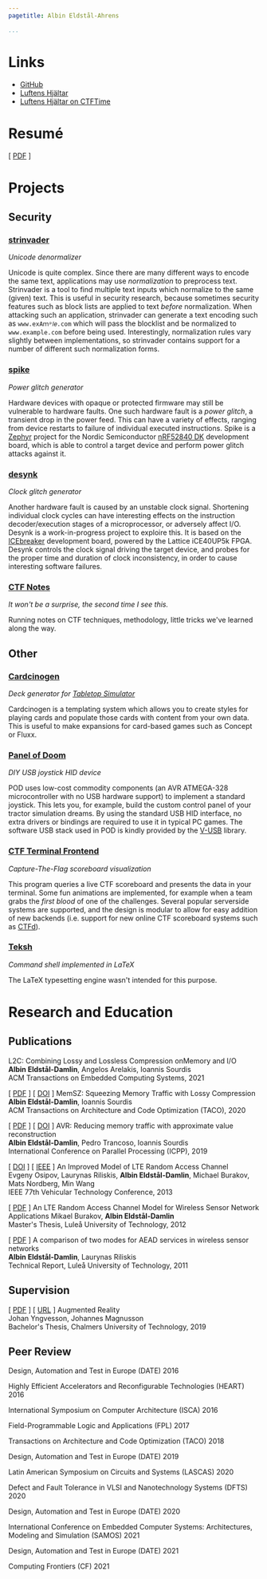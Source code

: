 ```yaml
---
pagetitle: Albin Eldstål-Ahrens

...
```



# Links
* [GitHub](https://github.com/eldstal)
* [Luftens Hjältar](https://luftenshjaltar.info)
* [Luftens Hjältar on CTFTime](https://ctftime.org/team/50600)

# Resumé
[ [PDF](/cv.pdf) ]

# Projects
## Security
### [strinvader](https://github.com/eldstal/strinvader)
_Unicode denormalizer_

Unicode is quite complex. Since there are many different ways to encode the same text,
applications may use _normalization_ to preprocess text. Strinvader is a tool to
find multiple text inputs which normalize to the same (given) text. This is useful in
security research, because sometimes security features such as block lists are applied
to text _before_ normalization. When attacking such an application, strinvader
can generate a text encoding such as `www.exAｍᵖ𝑙𝑒.com` which will pass the blocklist
and be normalized to `www.example.com` before being used. Interestingly, normalization
rules vary slightly between implementations, so strinvader contains support for a
number of different such normalization forms.

### [spike](https://github.com/eldstal/spike)
_Power glitch generator_

Hardware devices with opaque or protected firmware may still be vulnerable to hardware
faults. One such hardware fault is a _power glitch_, a transient drop in the power feed.
This can have a variety of effects, ranging from device restarts to failure of individual
executed instructions. Spike is a [Zephyr](https://zephyrproject.org/) project for the
Nordic Semiconductor [nRF52840 DK](https://www.nordicsemi.com/Products/Development-hardware/nrf52840-dk)
development board, which is able to control a target device and perform power glitch
attacks against it.

### [desynk](https://github.com/eldstal/desynk)
_Clock glitch generator_

Another hardware fault is caused by an unstable clock signal. Shortening individual
clock cycles can have interesting effects on the instruction decoder/execution stages
of a microprocessor, or adversely affect I/O. Desynk is a work-in-progress project to
exploire this. It is based on the [ICEbreaker](https://1bitsquared.com/products/icebreaker)
development board, powered by the Lattice iCE40UP5k FPGA. Desynk controls the clock signal
driving the target device, and probes for the proper time and duration of clock inconsistency,
in order to cause interesting software failures.

### [CTF Notes](https://luftenshjaltar.gitbook.io/ctf/)
_It won't be a surprise, the second time I see this._

Running notes on CTF techniques, methodology, little tricks we've learned along the way.

## Other
### [Cardcinogen](https://github.com/eldstal/cardcinogen)

_Deck generator for [Tabletop Simulator](https://store.steampowered.com/app/286160/Tabletop_Simulator/)_

Cardcinogen is a templating system which allows you to create styles for playing cards and
populate those cards with content from your own data. This is useful to make expansions
for card-based games such as Concept or Fluxx.

### [Panel of Doom](https://github.com/eldstal/avr-pod)
_DIY USB joystick HID device_

POD uses low-cost commodity components (an AVR ATMEGA-328 microcontroller with no USB hardware support)
to implement a standard joystick. This lets you, for example, build the custom control
panel of your tractor simulation dreams. By using the standard USB HID interface, no
extra drivers or bindings are required to use it in typical PC games. The software USB
stack used in POD is kindly provided by the [V-USB](https://www.obdev.at/products/vusb/index.html)
library.

### [CTF Terminal Frontend](https://github.com/eldstal/CTF)
_Capture-The-Flag scoreboard visualization_

This program queries a live CTF scoreboard and presents the data in your terminal.
Some fun animations are implemented, for example when a team grabs the _first blood_
of one of the challenges. Several popular serverside systems are supported, and the
design is modular to allow for easy addition of new backends
(i.e. support for new online CTF scoreboard systems such as [CTFd](https://ctfd.io/)).


### [Teksh](https://github.com/eldstal/teksh)
_Command shell implemented in LaTeX_

The LaTeX typesetting engine wasn't intended for this purpose.


# Research and Education

## Publications


L2C: Combining Lossy and Lossless Compression onMemory and I/O\
**Albin Eldstål-Damlin**, Angelos Arelakis, Ioannis Sourdis\
ACM Transactions on Embedded Computing Systems, 2021


[ [PDF](https://research.chalmers.se/publication/521215/file/521215_Fulltext.pdf) ]
[ [DOI](https://doi.org/10.1145/3424668) ]
MemSZ: Squeezing Memory Traffic with Lossy Compression\
**Albin Eldstål-Damlin**, Ioannis Sourdis\
ACM Transactions on Architecture and Code Optimization (TACO), 2020


[ [PDF](https://research.chalmers.se/publication/512096/file/512096_Fulltext.pdf) ]
[ [DOI](https://doi.org/10.1145/3337821.3337824) ]
AVR: Reducing memory traffic with approximate value reconstruction\
**Albin Eldstål-Damlin**, Pedro Trancoso, Ioannis Sourdis\
International Conference on Parallel Processing (ICPP), 2019


[ [DOI](https://doi.org/10.1109/VTCSpring.2013.6691881) ]
[ [IEEE](https://ieeexplore.ieee.org/document/6691881) ]
An Improved Model of LTE Random Access Channel\
Evgeny Osipov, Laurynas Riliskis, **Albin Eldstål-Damlin**, Michael Burakov, Mats Nordberg, Min Wang\
IEEE 77th Vehicular Technology Conference, 2013


[ [PDF](https://ltu.diva-portal.org/smash/get/diva2:1029175/FULLTEXT02.pdf) ]
An LTE Random Access Channel Model for Wireless Sensor Network Applications
Mikael Burakov, **Albin Eldstål-Damlin**\
Master's Thesis, Luleå University of Technology, 2012


[ [PDF](https://www.diva-portal.org/smash/get/diva2:1003393/FULLTEXT01.pdf) ]
A comparison of two modes for AEAD services in wireless sensor networks\
**Albin Eldstål-Damlin**, Laurynas Riliskis\
Technical Report, Luleå University of Technology, 2011



## Supervision

[ [PDF](https://odr.chalmers.se/bitstream/20.500.12380/300034/1/CSE%2019-09%20CPL%20Yngvesson%20Magnusson.pdf) ]
[ [URL](https://hdl.handle.net/20.500.12380/300034) ]
Augmented Reality\
Johan Yngvesson, Johannes Magnusson\
Bachelor's Thesis, Chalmers University of Technology, 2019



## Peer Review

Design, Automation and Test in Europe (DATE) 2016

Highly Efficient Accelerators and Reconfigurable Technologies (HEART) 2016

International Symposium on Computer Architecture (ISCA) 2016

Field-Programmable Logic and Applications (FPL) 2017

Transactions on Architecture and Code Optimization (TACO) 2018

Design, Automation and Test in Europe (DATE) 2019

Latin American Symposium on Circuits and Systems (LASCAS) 2020

Defect and Fault Tolerance in VLSI and Nanotechnology Systems (DFTS) 2020

Design, Automation and Test in Europe (DATE) 2020

International Conference on Embedded Computer Systems: Architectures, Modeling and Simulation (SAMOS) 2021

Design, Automation and Test in Europe (DATE) 2021

Computing Frontiers (CF) 2021





